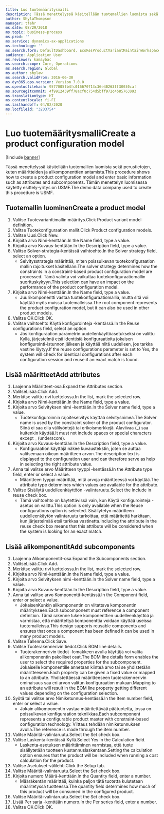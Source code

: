 ```yaml
---
title: Luo tuotemääritysmalli
description: Tässä menettelyssä käsitellään tuotemallien luomista sekä perustietojen, kuten määritteiden ja alikomponenttien antamista.
author: ShylaThompson
manager: tfehr
ms.date: 08/29/2018
ms.topic: business-process
ms.prod: ''
ms.service: dynamics-ax-applications
ms.technology: ''
ms.search.form: DefaultDashboard, EcoResProductVariantMaintainWorkspace, PCProductConfigurationModelListPage, PCCreateProductConfigurationModel, PCProductConfigurationModelDetails, PCBOMLineDetails
audience: Application User
ms.reviewer: kamaybac
ms.search.scope: Core, Operations
ms.search.region: Global
ms.author: shylaw
ms.search.validFrom: 2016-06-30
ms.dyn365.ops.version: Version 7.0.0
ms.openlocfilehash: 9577005fb4fc016670713c36e40263ff30030caf
ms.sourcegitcommit: 4f9912439ff78acf0c754d5bff972c4b85763093
ms.translationtype: HT
ms.contentlocale: fi-FI
ms.lasthandoff: 04/02/2020
ms.locfileid: "3203754"
---
```

# <a name="create-a-product-configuration-model"></a><span data-ttu-id="9825c-103">Luo tuotemääritysmalli</span><span class="sxs-lookup"><span data-stu-id="9825c-103">Create a product configuration model</span></span>

[!include [banner](../../includes/banner.md)]

<span data-ttu-id="9825c-104">Tässä menettelyssä käsitellään tuotemallien luomista sekä perustietojen, kuten määritteiden ja alikomponenttien antamista.</span><span class="sxs-lookup"><span data-stu-id="9825c-104">This procedure shows how to create a product configuration model and enter basic information such as attributes and subcomponents.</span></span> <span data-ttu-id="9825c-105">Tämän menettelyn luomisessa käytetty esittely-yritys on USMF.</span><span class="sxs-lookup"><span data-stu-id="9825c-105">The demo data company used to create this procedure is USMF.</span></span>


## <a name="create-a-product-model"></a><span data-ttu-id="9825c-106">Tuotemallin luominen</span><span class="sxs-lookup"><span data-stu-id="9825c-106">Create a product model</span></span>
1. <span data-ttu-id="9825c-107">Valitse Tuotevarianttimallin määritys.</span><span class="sxs-lookup"><span data-stu-id="9825c-107">Click Product variant model definition.</span></span>
2. <span data-ttu-id="9825c-108">Valitse Tuotekonfiguraation mallit.</span><span class="sxs-lookup"><span data-stu-id="9825c-108">Click Product configuration models.</span></span>
3. <span data-ttu-id="9825c-109">Valitse Uusi.</span><span class="sxs-lookup"><span data-stu-id="9825c-109">Click New.</span></span>
4. <span data-ttu-id="9825c-110">Kirjoita arvo Nimi-kenttään.</span><span class="sxs-lookup"><span data-stu-id="9825c-110">In the Name field, type a value.</span></span>
5. <span data-ttu-id="9825c-111">Kirjoita arvo Kuvaus-kenttään.</span><span class="sxs-lookup"><span data-stu-id="9825c-111">In the Description field, type a value.</span></span>
6. <span data-ttu-id="9825c-112">Valitse Solver-strategia-kentässä vaihtoehto.</span><span class="sxs-lookup"><span data-stu-id="9825c-112">In the Solver strategy field, select an option.</span></span>
    * <span data-ttu-id="9825c-113">Selvitysstrategia määrittää, miten poissulkevan tuotekonfiguraation mallin rajoitukset käsitellään.</span><span class="sxs-lookup"><span data-stu-id="9825c-113">The solver strategy determines how the constraints in a constraint-based product configuration model are processed.</span></span> <span data-ttu-id="9825c-114">Tämä valinta voi vaikuttaa tuotekonfiguraatiomallin suorituskykyyn.</span><span class="sxs-lookup"><span data-stu-id="9825c-114">This selection can have an impact on the performance of the product configuration model.</span></span>  
7. <span data-ttu-id="9825c-115">Kirjoita arvo Nimi-kenttään.</span><span class="sxs-lookup"><span data-stu-id="9825c-115">In the Name field, type a value.</span></span>
    * <span data-ttu-id="9825c-116">Juurikomponentti vastaa tuotekonfiguraatiomallia, mutta sitä voi käyttää myös muissa tuotemalleissa.</span><span class="sxs-lookup"><span data-stu-id="9825c-116">The root component represents the product configuration model, but it can also be used in other product models.</span></span>  
8. <span data-ttu-id="9825c-117">Valitse OK.</span><span class="sxs-lookup"><span data-stu-id="9825c-117">Click OK.</span></span>
9. <span data-ttu-id="9825c-118">Valitse vaihtoehto Käytä konfigurointeja -kentässä.</span><span class="sxs-lookup"><span data-stu-id="9825c-118">In the Reuse configurations field, select an option.</span></span>
    * <span data-ttu-id="9825c-119">Jos konfiguraation parametrin uudellenkäyttöasetukseksi on valittu Kyllä, järjestelmä etsii identtisiä konfiguraatioita jokaisen konfigurointi-istunnon jälkeen ja käyttää niitä uudelleen, jos tarkka vastine löytyy.</span><span class="sxs-lookup"><span data-stu-id="9825c-119">If the reuse configurations parameter is set to Yes, the system will check for identical configurations after each configuration session and reuse if an exact match is found.</span></span>  

## <a name="add-attributes"></a><span data-ttu-id="9825c-120">Lisää määritteet</span><span class="sxs-lookup"><span data-stu-id="9825c-120">Add attributes</span></span>
1. <span data-ttu-id="9825c-121">Laajenna Määritteet-osa.</span><span class="sxs-lookup"><span data-stu-id="9825c-121">Expand the Attributes section.</span></span>
2. <span data-ttu-id="9825c-122">ValitseLisää.</span><span class="sxs-lookup"><span data-stu-id="9825c-122">Click Add.</span></span>
3. <span data-ttu-id="9825c-123">Merkitse valittu rivi luettelossa.</span><span class="sxs-lookup"><span data-stu-id="9825c-123">In the list, mark the selected row.</span></span>
4. <span data-ttu-id="9825c-124">Kirjoita arvo Nimi-kenttään.</span><span class="sxs-lookup"><span data-stu-id="9825c-124">In the Name field, type a value.</span></span>
5. <span data-ttu-id="9825c-125">Kirjoita arvo Selvityksen nimi -kenttään.</span><span class="sxs-lookup"><span data-stu-id="9825c-125">In the Solver name field, type a value.</span></span>
    * <span data-ttu-id="9825c-126">Tuotekonfiguroinnin rajoiteselvitys käyttää selvitysnimeä.</span><span class="sxs-lookup"><span data-stu-id="9825c-126">The Solver name is used by the constraint solver of the product configurator.</span></span> <span data-ttu-id="9825c-127">Siinä ei saa olla välilyöntejä tai erikoismerkkejä. Alaviivaa (_) saa kuitenkin käyttää.</span><span class="sxs-lookup"><span data-stu-id="9825c-127">It must not include spaces or special characters except _ (underscore).</span></span>  
6. <span data-ttu-id="9825c-128">Kirjoita arvo Kuvaus-kenttään.</span><span class="sxs-lookup"><span data-stu-id="9825c-128">In the Description field, type a value.</span></span>
    * <span data-ttu-id="9825c-129">Konfiguraation käyttäjä näkee kuvaustekstin, joten se auttaa valitsemaan oikean määritteen arvon.</span><span class="sxs-lookup"><span data-stu-id="9825c-129">The description text is displayed to the configuration user and can therefore serve as help in selecting the right attribute value.</span></span>  
7. <span data-ttu-id="9825c-130">Anna tai valitse arvo Määritteen tyyppi -kentässä.</span><span class="sxs-lookup"><span data-stu-id="9825c-130">In the Attribute type field, enter or select a value.</span></span>
    * <span data-ttu-id="9825c-131">Määritteen tyyppi määrittää, mitä arvoja määritteessä voi käyttää.</span><span class="sxs-lookup"><span data-stu-id="9825c-131">The attribute type determines which values are available for the attribute.</span></span>  
8. <span data-ttu-id="9825c-132">Valitse Sisällytä uudelleenkäyttöön -valintaruutu.</span><span class="sxs-lookup"><span data-stu-id="9825c-132">Select the Include in reuse check box.</span></span>
    * <span data-ttu-id="9825c-133">Tämä vaihtoehto on käytettävissä vain, kun Käytä konfigurointeja -asetus on valittu.</span><span class="sxs-lookup"><span data-stu-id="9825c-133">This option is only available when the Reuse configurations option is selected.</span></span> <span data-ttu-id="9825c-134">Sisällytetyn määritteen uudelleenkäytön valintaruutu tarkoittaa, että määritettä harkitaan, kun järjestelmää etsii tarkkaa vastinetta.</span><span class="sxs-lookup"><span data-stu-id="9825c-134">Including the attribute in the reuse check box means that this attribute will be considered when the system is looking for an exact match.</span></span>  

## <a name="add-subcomponents"></a><span data-ttu-id="9825c-135">Lisää alikomponentit</span><span class="sxs-lookup"><span data-stu-id="9825c-135">Add subcomponents</span></span>
1. <span data-ttu-id="9825c-136">Laajenna Alikomponentit-osa.</span><span class="sxs-lookup"><span data-stu-id="9825c-136">Expand the Subcomponents section.</span></span>
2. <span data-ttu-id="9825c-137">ValitseLisää.</span><span class="sxs-lookup"><span data-stu-id="9825c-137">Click Add.</span></span>
3. <span data-ttu-id="9825c-138">Merkitse valittu rivi luettelossa.</span><span class="sxs-lookup"><span data-stu-id="9825c-138">In the list, mark the selected row.</span></span>
4. <span data-ttu-id="9825c-139">Kirjoita arvo Nimi-kenttään.</span><span class="sxs-lookup"><span data-stu-id="9825c-139">In the Name field, type a value.</span></span>
5. <span data-ttu-id="9825c-140">Kirjoita arvo Selvityksen nimi -kenttään.</span><span class="sxs-lookup"><span data-stu-id="9825c-140">In the Solver name field, type a value.</span></span>
6. <span data-ttu-id="9825c-141">Kirjoita arvo Kuvaus-kenttään.</span><span class="sxs-lookup"><span data-stu-id="9825c-141">In the Description field, type a value.</span></span>
7. <span data-ttu-id="9825c-142">Anna tai valitse arvo Komponentti-kentässä.</span><span class="sxs-lookup"><span data-stu-id="9825c-142">In the Component field, enter or select a value.</span></span>
    * <span data-ttu-id="9825c-143">JokaisenKunkin alikomponentin on viitattava komponentin määritykseen.</span><span class="sxs-lookup"><span data-stu-id="9825c-143">Each subcomponent must reference a component definition.</span></span> <span data-ttu-id="9825c-144">Tämä rakenne tukee komponenttien uudelleenkäyttöä ja varmistaa, että määritettyä komponenttia voidaan käyttää useissa tuotemalleissa.</span><span class="sxs-lookup"><span data-stu-id="9825c-144">This design supports reusable components and ensures that once a component has been defined it can be used in many product models.</span></span>  
8. <span data-ttu-id="9825c-145">Valitse Tallenna.</span><span class="sxs-lookup"><span data-stu-id="9825c-145">Click Save.</span></span>
9. <span data-ttu-id="9825c-146">Valitse Tuoterakennerivin tiedot.</span><span class="sxs-lookup"><span data-stu-id="9825c-146">Click BOM line details.</span></span>
    * <span data-ttu-id="9825c-147">Tuoterakennerivin tiedot -lomakkeen avulla käyttäjä voi valita alikomponentin pakolliset osat.</span><span class="sxs-lookup"><span data-stu-id="9825c-147">The BOM line details form enables the user to select the required properties for the subcomponent.</span></span> <span data-ttu-id="9825c-148">Jokaiselle komponentille annetaan kiinteä arvo tai se yhdistetään määritteeseen.</span><span class="sxs-lookup"><span data-stu-id="9825c-148">Each property can be given a fixed value or mapped to an attribute.</span></span> <span data-ttu-id="9825c-149">Yhdistettäessä määritteeseen tuoterakennerivin ominaisuus saa eri arvon valitun konfiguraation mukaan.</span><span class="sxs-lookup"><span data-stu-id="9825c-149">Mapping to an attribute will result in the BOM line property getting different values depending on the configuration selection.</span></span>  
10. <span data-ttu-id="9825c-150">Syötä tai valitse arvo Nimiketunnus-kentässä.</span><span class="sxs-lookup"><span data-stu-id="9825c-150">In the Item number field, enter or select a value.</span></span>
    * <span data-ttu-id="9825c-151">Jokain alikomponentin vastaa määritettävää päätuotetta, jossa on poissulkevan konfiguraation tekniikkaa.</span><span class="sxs-lookup"><span data-stu-id="9825c-151">Each subcomponent represents a configurable product master with constraint-based configuration technology.</span></span> <span data-ttu-id="9825c-152">Viittaus tehdään nimiketunnuksen avulla.</span><span class="sxs-lookup"><span data-stu-id="9825c-152">The reference is made through the item number.</span></span>  
11. <span data-ttu-id="9825c-153">Valitse Määritä-valintaruutu.</span><span class="sxs-lookup"><span data-stu-id="9825c-153">Select the Set check box.</span></span>
12. <span data-ttu-id="9825c-154">Valitse Laskenta-kentässä Kyllä.</span><span class="sxs-lookup"><span data-stu-id="9825c-154">Select Yes in the Calculation field.</span></span>
    * <span data-ttu-id="9825c-155">Laskenta-asetuksen määrittäminen varmistaa, että tuote sisällytetään tuotteen kustannuslaskentaan.</span><span class="sxs-lookup"><span data-stu-id="9825c-155">Setting the calculation option ensures that the product will be included when running a cost calculation for the product.</span></span>  
13. <span data-ttu-id="9825c-156">Valitse Asetukset-välilehti.</span><span class="sxs-lookup"><span data-stu-id="9825c-156">Click the Setup tab.</span></span>
14. <span data-ttu-id="9825c-157">Valitse Määritä-valintaruutu.</span><span class="sxs-lookup"><span data-stu-id="9825c-157">Select the Set check box.</span></span>
15. <span data-ttu-id="9825c-158">Kirjoita numero Määrä-kenttään.</span><span class="sxs-lookup"><span data-stu-id="9825c-158">In the Quantity field, enter a number.</span></span>
    * <span data-ttu-id="9825c-159">Määräkentän määrittää, kuinka paljon tätä tuotetta kulutetaan määritetyssä tuotteessa.</span><span class="sxs-lookup"><span data-stu-id="9825c-159">The quantity field determines how much of this product will be consumed in the configured product.</span></span>  
16. <span data-ttu-id="9825c-160">Valitse Määritä-valintaruutu.</span><span class="sxs-lookup"><span data-stu-id="9825c-160">Select the Set check box.</span></span>
17. <span data-ttu-id="9825c-161">Lisää Per sarja -kenttään numero.</span><span class="sxs-lookup"><span data-stu-id="9825c-161">In the Per series field, enter a number.</span></span>
18. <span data-ttu-id="9825c-162">Valitse OK.</span><span class="sxs-lookup"><span data-stu-id="9825c-162">Click OK.</span></span>

